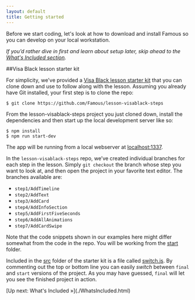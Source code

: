 ```yaml
---
layout: default
title: Getting started
---
```


<span class="intro-graf">
Before we start coding, let's look at how to download and install Famous so you can develop on your local workstation. 
</span>

_If you’d rather dive in first and learn about setup later, skip ahead to the [What's Included section](./WhatsIncluded.html)._

##Visa Black lesson starter kit

For simplicity, we've provided a [Visa Black lesson starter kit](https://github.com/Famous/lesson-visablack-steps/tree/master)
that you can clone down and use to follow along with the lesson. Assuming you already have Git installed, your first step is to clone the repo:

    $ git clone https://github.com/Famous/lesson-visablack-steps



From the lesson-visablack-steps project you just cloned down, install the dependencies and then start up the local development server like so:

    $ npm install
    $ npm run start-dev

The app will be running from a local webserver at [localhost:1337](http://localhost:1337/). 

In the `lesson-visablack-steps` repo, we’ve created individual branches for each step in the lesson. Simply `git checkout` the branch whose step you want to look at, and then open the project in your favorite text editor. The branches available are:

  - `step1/AddTimeline`
  - `step2/AddText`
  - `step3/AddCard`
  - `step4/AddInfoSection`
  - `step5/AddFirstFiveSeconds`
  - `step6/AddAllAnimations`
  - `step7/AddCardSwipe`

Note that the code snippets shown in our examples here might differ somewhat from the code in the repo. You will be working from the [start](https://github.com/Famous/lesson-visablack-steps/tree/master/src/start) folder.

Included in the [src](https://github.com/Famous/lesson-visablack-steps/tree/step1/AddTimeline/src) folder of the starter kit is a file called [switch.js](https://github.com/Famous/lesson-visablack-steps/blob/step1/AddTimeline/src/switch.js). By commenting out the top or bottom line you can easily _switch_ between `final` and `start` versions of the project. As you may have guessed, `final` will let you see the finished project in action. 

<span class="cta">
[Up next: What's Included &raquo;](./WhatsIncluded.html)
</span>
